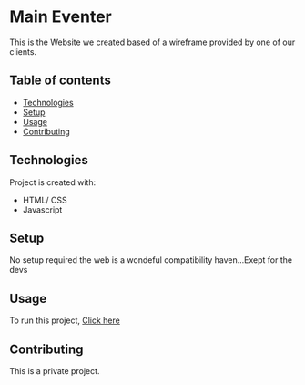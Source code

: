 # Main Eventer

This is the Website we created based of a wireframe provided by one of our clients.

## Table of contents
  - [Technologies](#technologies)
  - [Setup](#setup)
  - [Usage](#usage)
  - [Contributing](#contributing)

	
## Technologies
Project is created with:
* HTML/ CSS
* Javascript
	
## Setup
No setup required the web is a wondeful compatibility haven...Exept for the devs

## Usage

To run this project, [Click here](https://www.github.io/main_Eventer) 


## Contributing
This is a private project.

